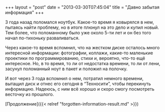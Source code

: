 +++
layout = "post"
date = "2013-03-30T07:45:04"
title = "Давно забытая информация"
+++

3 года назад поломался ноутбук. Какое-то время я ковырялся в нем, пытаясь найти проблему, но в итоге плюнул на это дело и купил новый. Тем более, что поломанному было уже около 5-ти лет и он без того начал по-тихоньку разваливаться. 

Через какое-то время вспомнил, что на жестком диске осталось много интересной информации: фотографии, коллажи, какие-то маленькие проектики по программированию, стихи и, вероятно, что-то ещё интересное. Но, в то время, то ли от недостатка времени, то ли от лени, засунул поломанный ноут в пакет и положил на полочку.

И вот через 3 года вспомнил о нем, потратил немного времени, вытащил диск и отнес его сегодня в “Техносити”, чтобы перекинуть информацию. Надеюсь, с ним всё хорошо и скоро смогу посмотреть весточку из прошлого.

[Продолжение]({{< relref "forgotten-information-result.md" >}})